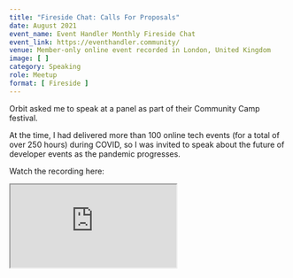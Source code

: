 ```yaml
---
title: "Fireside Chat: Calls For Proposals"
date: August 2021
event_name: Event Handler Monthly Fireside Chat
event_link: https://eventhandler.community/
venue: Member-only online event recorded in London, United Kingdom
image: [ ]
category: Speaking
role: Meetup
format: [ Fireside ]
---
```


Orbit asked me to speak at a panel as part of their Community Camp festival.

At the time, I had delivered more than 100 online tech events (for a total of over 250 hours) during COVID, so I was invited to speak about the future of developer events as the pandemic progresses.

Watch the recording here:

<div class="embed-responsive embed-responsive-16by9">
  <iframe class="embed-responsive-item" src="https://www.youtube.com/embed/EX13-eAzgB4" allowfullscreen></iframe>
</div><br/>
